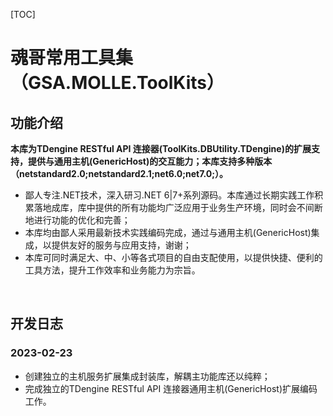 [TOC]

# 魂哥常用工具集（GSA.MOLLE.ToolKits）

## 功能介绍

**本库为TDengine RESTful API 连接器(ToolKits.DBUtility.TDengine)的扩展支持，提供与通用主机(GenericHost)的交互能力；本库支持多种版本（netstandard2.0;netstandard2.1;net6.0;net7.0;）。**

- 鄙人专注.NET技术，深入研习.NET 6|7+系列源码。本库通过长期实践工作积累落地成库，库中提供的所有功能均广泛应用于业务生产环境，同时会不间断地进行功能的优化和完善；
- 本库均由鄙人采用最新技术实践编码完成，通过与通用主机(GenericHost)集成，以提供友好的服务与应用支持，谢谢；
- 本库可同时满足大、中、小等各式项目的自由支配使用，以提供快捷、便利的工具方法，提升工作效率和业务能力为宗旨。

<br>

## 开发日志

### 2023-02-23
- 创建独立的主机服务扩展集成封装库，解耦主功能库还以纯粹；
- 完成独立的TDengine RESTful API 连接器通用主机(GenericHost)扩展编码工作。
